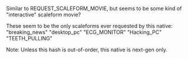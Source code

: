 Similar to REQUEST_SCALEFORM_MOVIE, but seems to be some kind of "interactive" scaleform movie?

These seem to be the only scaleforms ever requested by this native:
"breaking_news"
"desktop_pc"
"ECG_MONITOR"
"Hacking_PC"
"TEETH_PULLING"

Note: Unless this hash is out-of-order, this native is next-gen only.
